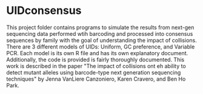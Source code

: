# UIDconsensus
This project folder contains programs to simulate the results from next-gen sequencing data performed wtih barcoding and processed into consensus sequences by family with the goal of understanding the impact of collisions.  There are 3 different models of UIDs: Uniform, GC preference, and Variable PCR.  Each model is its own R file and has its own explanatory document.  Additionally, the code is provided is fairly thoroughly documented.  This work is described in the paper "The impact of collisions ont eh ability to detect mutant alleles using barcode-type next generation sequencing techniques" by Jenna VanLiere Canzoniero, Karen Cravero, and Ben Ho Park. 
